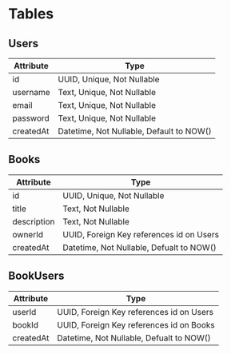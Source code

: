 # Tables

## Users
| Attribute | Type                                     |
| --------- | ---------------------------------------- |
| id        | UUID, Unique, Not Nullable               |
| username  | Text, Unique, Not Nullable               |
| email     | Text, Unique, Not Nullable               |
| password  | Text, Unique, Not Nullable               |
| createdAt | Datetime, Not Nullable, Default to NOW() |

## Books
| Attribute   | Type                                     |
| ----------- | ---------------------------------------- |
| id          | UUID, Unique, Not Nullable               |
| title       | Text, Not Nullable                       |
| description | Text, Not Nullable                       |
| ownerId     | UUID, Foreign Key references id on Users |
| createdAt   | Datetime, Not Nullable, Defualt to NOW() |

## BookUsers
| Attribute | Type                                     |
| --------- | ---------------------------------------- |
| userId    | UUID, Foreign Key references id on Users |
| bookId    | UUID, Foreign Key references id on Books |
| createdAt | Datetime, Not Nullable, Defualt to NOW() |